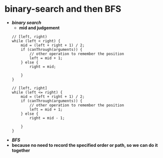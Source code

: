 # binary-search and then BFS
* ***binary search***<br>
    * **mid and judgement**<br>
    ```
    // [left, right)
    while (left < right) {
        mid = (left + right + 1) / 2;
        if (canThrough(arguments)) {
            // other operation to remember the position
            left = mid + 1;
        } else {
            right = mid;

        }
    }

    // [left, right]
    while (left <= right) {
        mid = (left + right + 1) / 2;
        if (canThrough(arguments)) {
            // other operation to remember the position
            left = mid + 1;
        } else {
            right = mid - 1;

        }
    }
    ```
* ***BFS***<br>
* **because no need to record the specified order or path, so we can do it together**<br>